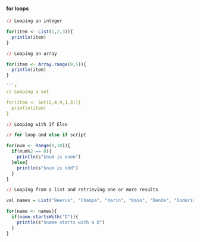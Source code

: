 #### for loops

```r
// Looping an integer

for(item <- List(1,2,3)){
  println(item)
}
```
```r
// Looping an array

for(item <- Array.range(0,5)){
  println(item)
}

```r
// Looping a set

for(item <- Set(2,4,9,1,3)){
  println(item)
}
```
```r
// Looping with If Else

// for loop and else if script

for(num <- Range(0,10)){
  if(num%2 == 0){
    println(s"$num is even")
  }else{
    println(s"$num is odd")
  }
}
```
```r
// Looping from a list and retrieving one or more results

val names = List("Beerus", "Champa", "Karin", "Kaio", "Dende", "Dodoria")

for(name <- names){
  if(name.startsWith("D")){
    println(s"$name starts with a D")
  }
}
```
